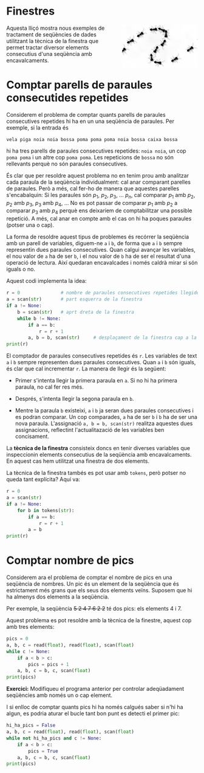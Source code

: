 # Finestres

<img src='./sequencies.png' style = 'height: 8em; float: right; margin: 0 0 1em 1em;'/>

Aquesta lliçó mostra nous exemples de tractament de seqüències de dades utilitzant la tècnica de la finestra que permet tractar diversor elements consecutius d'una seqüència amb encavalcaments.


# Comptar parells de paraules consecutides repetides

Considerem el problema de comptar quants parells de paraules consecutives repetides hi ha en un una seqüència de paraules. Per exemple, si la entrada és

```text
vela piga noia noia bossa poma poma poma noia bossa caixa bossa
```

hi ha tres parells de paraules consecutives repetides: `noia noia`, un cop `poma poma` i un altre cop `poma poma`. Les repeticions de `bossa` no són rellevants perquè no són paraules consecutives.

És clar que per resoldre aquest problema no en tenim prou amb analitzar cada paraula de la seqüència individualment: cal anar comparant parelles de paraules. Però a més, cal fer-ho de manera que aquestes parelles s'encabalquin: Si les paraules són $p_1$, $p_2$, $p_3$, ... $p_n$, cal comparar $p_1$ amb $p_2$, $p_2$ amb $p_3$, $p_3$ amb $p_4$, ... No es pot passar de comparar $p_1$ amb $p_2$ a comparar $p_3$ amb $p_4$ perquè ens deixaríem de comptabilitzar una possible repetició. A més, cal anar en compte amb el cas on hi ha poques paraules (potser una o cap).

La forma de resoldre aquest tipus de problemes és recórrer la seqüència amb un parell de variables, diguem-ne `a` i `b`, de forma que `a` i `b` sempre representin dues paraules consecutives. Quan calgui avançar les variables, el nou valor de `a` ha de ser `b`, i el nou valor de `b` ha de ser el resultat d'una operació de lectura. Així quedaran encavalcades i només caldrà mirar si són iguals o no.

Aquest codi implementa la idea:

```python
r = 0               # nombre de paraules consecutives repetides llegides
a = scan(str)       # part esquerra de la finestra
if a != None:
    b = scan(str)   # aprt dreta de la finestra
    while b != None:
        if a == b:
            r = r + 1
        a, b = b, scan(str)     # desplaçament de la finestra cap a la dreta
print(r)
```

El comptador de paraules consecutives repetides és `r`. Les variables de text `a` i `b` sempre representen dues paraules consecutives. Quan `a` i `b` són iguals, és clar que cal incrementar `r`. La manera de llegir és la següent:

- Primer s'intenta llegir la primera paraula en `a`. Si no hi ha primera paraula, no cal fer res més.

- Després, s'intenta llegir la segona paraula en `b`.

- Mentre la paraula `b` existeixi, `a` i `b` ja seran dues paraules consecutives i es podran comparar. Un cop comparades, `a` ha de ser `b` i `b` ha de ser una nova paraula. L'assignació `a, b = b, scan(str)` realitza aquestes dues assignacions, reflectint l'actualitazació de les variables ben concisament.

La **tècnica de la finestra** consisteix doncs en tenir diverses variables que inspeccionin elements consecutius de la seqüència amb encavalcaments. En aquest cas hem utilitzat una finestra de dos elements.

La tècnica de la finestra tambés es pot usar amb `tokens`, però potser no queda tant explícita? Aquí va:

```python
r = 0
a = scan(str)
if a != None:
    for b in tokens(str):
        if a == b:
            r = r + 1
        a = b
print(r)
```

# Comptar nombre de pics

Considerem ara el problema de comptar el nombre de pics en una seqüència de nombres. Un pic és un element de la seqüència que és estrictament més grans que els seus dos elements veïns. Suposem que hi ha almenys dos elements a la seqüència.

Per exemple, la seqüència ~~5 2 4 7 6 2 2~~ té dos pics: els elements 4 i 7.

Aquest problema es pot resoldre amb la tècnica de la finestre, aquest cop amb tres elements:

```python
pics = 0
a, b, c = read(float), read(float), scan(float)
while c != None:
    if a < b > c:
        pics = pics + 1
    a, b, c = b, c, scan(float)
print(pics)
```

**Exercici:** Modifiqueu el programa anterior per controlar adeqüadament seqüències amb només un o cap element.

I si enlloc de comptar quants pics hi ha només calgués saber si n'hi ha algun, es podria aturar el bucle tant bon punt es detecti el primer pic:


```python
hi_ha_pics = False
a, b, c = read(float), read(float), scan(float)
while not hi_ha_pics and c != None:
    if a < b > c:
        pics = True
    a, b, c = b, c, scan(float)
print(pics)
```


<Autors autors="jpetit"/>
